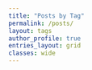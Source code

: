 ```yaml
---
title: "Posts by Tag"
permalink: /posts/
layout: tags
author_profile: true
entries_layout: grid
classes: wide
---
```

